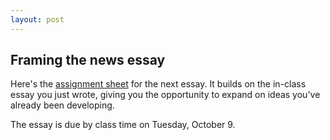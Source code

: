 ```yaml
---
layout: post
---
```


## Framing the news essay

Here's the [assignment sheet](https://drive.google.com/file/d/1rcYbz0aumjBCGhds5LEz8rGTL2Mp08F-/view?usp=sharing) for the next essay. It builds on the in-class essay you just wrote, giving you the opportunity to expand on ideas you've already been developing.

The essay is due by class time on Tuesday, October 9.